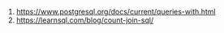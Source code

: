 1. https://www.postgresql.org/docs/current/queries-with.html
2. https://learnsql.com/blog/count-join-sql/